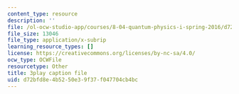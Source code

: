 ```yaml
---
content_type: resource
description: ''
file: /ol-ocw-studio-app/courses/8-04-quantum-physics-i-spring-2016/d72bfd8e4b5250e39f37f047704cb4bc_3VXLIF2DpHI.vtt
file_size: 13046
file_type: application/x-subrip
learning_resource_types: []
license: https://creativecommons.org/licenses/by-nc-sa/4.0/
ocw_type: OCWFile
resourcetype: Other
title: 3play caption file
uid: d72bfd8e-4b52-50e3-9f37-f047704cb4bc
---
```


